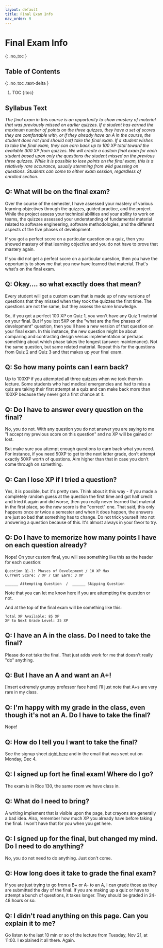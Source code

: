 ```yaml
---
layout: default
title: Final Exam Info
nav_order: 9
---
```


# Final Exam Info
{: .no_toc }

## Table of Contents
{: .no_toc .text-delta }

1. TOC
{:toc}

## Syllabus Text

_The final exam in this course is an opportunity to show mastery of material that was previously missed on earlier quizzes.  If a student has earned the maximum number of points on the three quizzes, they have a set of scores they are comfortable with, or if they already have an A in the course, the student does not (and should not) take the final exam.  If a student wishes to take the final exam, they can earn back up to 100 XP total toward the available 300 XP from quizzes.  We will create a custom final exam for each student based upon only the questions the student missed on the previous three quizzes.  While it is possible to lose points on the final exam, this is a relatively rare occurance, usually stemming from wild guessing on questions.  Students can come to either exam session, regardless of enrolled section._

## Q: What will be on the final exam?

Over the course of the semester, I have assessed your mastery of various learning objectives through the quizzes, guided practice, and the project.  While the project assess your technical abilities and your ability to work on teams, the quizzes assessed your understanding of fundamental material related to software engineering, software methodologies, and the different aspects of the five phases of development.  

If you got a perfect score on a particular question on a quiz, then you showed mastery of that learning objective and you do not have to prove that mastery again.

If you did not get a perfect score on a particular question, then you have the opportunity to show me that you now have learned that material.  That's what's on the final exam.

## Q: Okay.... so what exactly does that mean?

Every student will get a custom exam that is made up of new versions of questions that they missed when they took the quizzes the first time.  The questions are not the same, but they assess the same knowledge.

So, if you got a perfect 100 XP on Quiz 1, you won't have any Quiz 1 material on your final.  But if you lost 5XP on the "what are the five phases of development" question, then you'll have a new version of that question on your final exam.  In this instance, the new question might be about comparing and contrasting design versus implementation or perhaps something about which phase takes the longest (answer: maintenance).  Not the same question, but same related material.  Repeat this for the questions from Quiz 2 and Quiz 3 and that makes up your final exam.

## Q: So how many points can I earn back?

Up to 100XP if you attempted all three quizzes when we took them in lecture.  Some students who had medical emergencies and had to miss a quiz are taking their first attempt at a quiz and can make back more than 100XP because they never got a first chance at it.

## Q: Do I have to answer every question on the final?

No, you do not.  With any question you do not answer you are saying to me "I accept my previous score on this question" and no XP will be gained or lost.

But make sure you attempt enough questions to earn back what you need.  For instance, if you need 50XP to get to the next letter grade, don't attempt exactly 50XP worth of questions.  Aim higher than that in case you don't come through on something.

## Q: Can I lose XP if I tried a question?

Yes, it is possible, but it's pretty rare.  Think about it this way - if you made a completely random guess at the question the first time and got half credit and tried it again and did worse, then you really never learned that material in the first place, so the new score is the "correct" one.  That said, this only happens once or twice a semester and when it does happen, the answers are just so bad that something has to change.  Do not trick yourself into not answering a question because of this.  It's almost always in your favor to try.

## Q: Do I have to memorize how many points I have on each question already?

Nope!  On your custom final, you will see something like this as the header for each question:

    Question Q1-1: Phases of Development / 10 XP Max
    Current Score: 7 XP / Can Earn: 3 XP

    ______ Attempting Question  /  ______ Skipping Question

Note that you can let me know here if you are attempting the question or not.

And at the top of the final exam will be something like this:

    Total XP Available: 85 XP
    XP to Next Grade Level: 35 XP

## Q: I have an A in the class.  Do I need to take the final?

Please do not take the final.  That just adds work for me that doesn't really "do" anything.

## Q: But I have an A and want an A+!

[insert extremely grumpy professor face here]  I'll just note that A+s are very rare in my class.

## Q: I'm happy with my grade in the class, even though it's not an A.  Do I have to take the final?

Nope!

## Q: How do I tell you I want to take the final?

See the signup sheet [right here](https://docs.google.com/forms/d/e/1FAIpQLSe0bOUDRFxxMpks0IebgulAQpB5P4B9YTlK-4QNYRprLnEssQ/viewform?usp=sf_link) and in the email that was sent out on Monday, Dec 4.

## Q: I signed up fort he final exam!  Where do I go?

The exam is in Rice 130, the same room we have class in.

## Q: What do I need to bring?

A writing implement that is visible upon the page, but crayons are generally a bad idea.  Also, remember how much XP you already have before taking the final.  I won't have that for you when you get here.

## Q: I signed up for the final, but changed my mind.  Do I need to do anything?

No, you do not need to do anything.  Just don't come.

## Q: How long does it take to grade the final exam?

If you are just trying to go from a B+ or A- to an A, I can grade those as they are submitted the day of the final.  If you are making up a quiz or have to attempt a bunch of questions, it takes longer.  They should be graded in 24-48 hours or so.

## Q: I didn't read anything on this page.  Can you explain it to me?

Go listen to the last 10 min or so of the lecture from Tuesday, Nov 21, at 11:00.  I explained it all there.  Again.